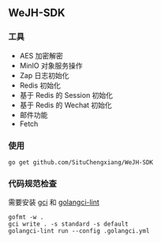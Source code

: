 ## WeJH-SDK

### 工具

- AES 加密解密
- MinIO 对象服务操作
- Zap 日志初始化
- Redis 初始化
- 基于 Redis 的 Session 初始化
- 基于 Redis 的 Wechat 初始化
- 邮件功能
- Fetch

### 使用

```
go get github.com/SituChengxiang/WeJH-SDK
```

### 代码规范检查

需要安装 [gci](https://github.com/daixiang0/gci) 和 [golangci-lint](https://golangci-lint.run/)

```
gofmt -w .
gci write . -s standard -s default
golangci-lint run --config .golangci.yml
```
